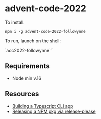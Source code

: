 # advent-code-2022

To install:

`npm i -g advent-code-2022-followynne`

To run, launch on the shell:

`aoc2022-followynne```

## Requirements

- Node min v.16

## Resources

- [Building a Typescript CLI app](https://dev.to/akshaynathan/building-a-typescript-cli-26h5)
- [Releasing a NPM pkg via release-please](https://github.com/marketplace/actions/release-please-action)